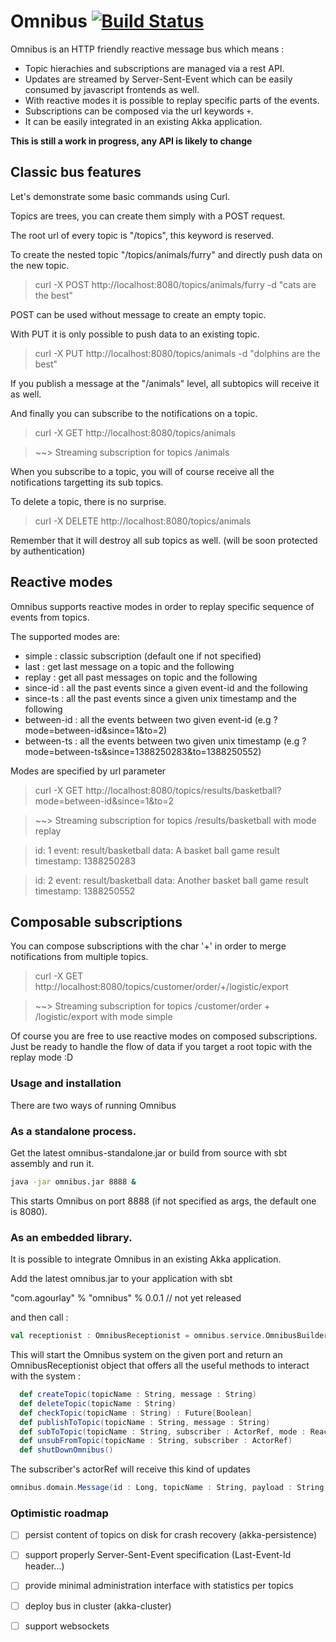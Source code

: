 Omnibus [![Build Status](https://travis-ci.org/agourlay/omnibus.png?branch=master)](https://travis-ci.org/agourlay/omnibus)
=========

Omnibus is an HTTP friendly reactive message bus which means :

 - Topic hierachies and subscriptions are managed via a rest API.
 - Updates are streamed by Server-Sent-Event which can be easily consumed by javascript frontends as well. 
 - With reactive modes it is possible to replay specific parts of the events.
 - Subscriptions can be composed via the url keywords `+`.
 - It can be easily integrated in an existing Akka application.

**This is still a work in progress, any API is likely to change** 
 
## Classic bus features

Let's demonstrate some basic commands using Curl.

Topics are trees, you can create them simply with a POST request.

The root url of every topic is "/topics", this keyword is reserved.

To create the nested topic "/topics/animals/furry" and directly push data on the new topic.

> curl -X POST http://localhost:8080/topics/animals/furry -d "cats are the best"

POST can be used without message to create an empty topic.

With PUT it is only possible to push data to an existing topic.

> curl -X PUT http://localhost:8080/topics/animals -d "dolphins are the best"

If you publish a message at the "/animals" level, all subtopics will receive it as well.

And finally you can subscribe to the notifications on a topic.

> curl -X GET http://localhost:8080/topics/animals

> ~~> Streaming subscription for topics /animals

When you subscribe to a topic, you will of course receive all the notifications targetting its sub topics.

To delete a topic, there is no surprise.

> curl -X DELETE http://localhost:8080/topics/animals

Remember that it will destroy all sub topics as well. (will be soon protected by authentication)

## Reactive modes

Omnibus supports reactive modes in order to replay specific sequence of events from topics.

The supported modes are: 

- simple   : classic subscription (default one if not specified)
- last     : get last message on a topic and the following
- replay   : get all past messages on topic and the following
- since-id : all the past events since a given event-id and the following
- since-ts : all the past events since a given unix timestamp and the following
- between-id : all the events between two given event-id (e.g ?mode=between-id&since=1&to=2)
- between-ts : all the events between two given unix timestamp (e.g ?mode=between-ts&since=1388250283&to=1388250552)

Modes are specified by url parameter
> curl -X GET http://localhost:8080/topics/results/basketball?mode=between-id&since=1&to=2

> ~~> Streaming subscription for topics /results/basketball with mode replay

> id: 1
> event: result/basketball
> data: A basket ball game result
> timestamp: 1388250283

> id: 2
> event: result/basketball
> data: Another basket ball game result
> timestamp: 1388250552

## Composable subscriptions

You can compose subscriptions with the char '+' in order to merge notifications from multiple topics.

> curl -X GET http://localhost:8080/topics/customer/order/+/logistic/export

> ~~> Streaming subscription for topics /customer/order + /logistic/export with mode simple

Of course you are free to use reactive modes on composed subscriptions. Just be ready to handle the flow of data if you target a root topic with the replay mode :D

### Usage and installation

There are two ways of running Omnibus

### As a standalone process.

Get the latest omnibus-standalone.jar or build from source with sbt assembly and run it.

```sh
java -jar omnibus.jar 8888 &
```

This starts Omnibus on port 8888 (if not specified as args, the default one is 8080).

### As an embedded library.

It is possible to integrate Omnibus in an existing Akka application.

Add the latest omnibus.jar to your application with sbt

"com.agourlay" % "omnibus" % 0.0.1 // not yet released  

and then call :

```scala
val receptionist : OmnibusReceptionist = omnibus.service.OmnibusBuilder.start(8080)
``` 

This will start the Omnibus system on the given port and return an OmnibusReceptionist object that offers all the useful methods to interact with the system :

```scala
  def createTopic(topicName : String, message : String)
  def deleteTopic(topicName : String)
  def checkTopic(topicName : String) : Future[Boolean]
  def publishToTopic(topicName : String, message : String) 
  def subToTopic(topicName : String, subscriber : ActorRef, mode : ReactiveCmd) : Future[Boolean]
  def unsubFromTopic(topicName : String, subscriber : ActorRef)
  def shutDownOmnibus()
```  

The subscriber's actorRef will receive this kind of updates

```scala
omnibus.domain.Message(id : Long, topicName : String, payload : String, timestamp : Long : Long)
```

### Optimistic roadmap

- [ ] persist content of topics on disk for crash recovery (akka-persistence)

- [ ] support properly Server-Sent-Event specification (Last-Event-Id header...)

- [ ] provide minimal administration interface with statistics per topics 

- [ ] deploy bus in cluster (akka-cluster)

- [ ] support websockets